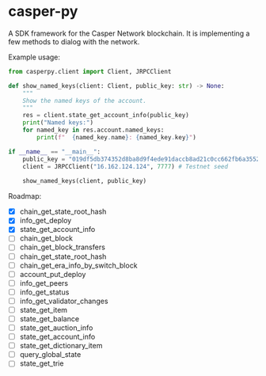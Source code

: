 # casper-py

A SDK framework for the Casper Network blockchain. It is implementing a few methods to dialog with the network.

Example usage:

```py
from casperpy.client import Client, JRPCClient

def show_named_keys(client: Client, public_key: str) -> None:
    """
    Show the named keys of the account.
    """
    res = client.state_get_account_info(public_key)
    print("Named keys:")
    for named_key in res.account.named_keys:
        print(f"  {named_key.name}: {named_key.key}")

if __name__ == "__main__":
    public_key = "019df5db374352d8ba8d9f4ede91daccb8ad21c0cc662fb6a3552e63457dddf680"
    client = JRPCClient("16.162.124.124", 7777) # Testnet seed
    
    show_named_keys(client, public_key)
```

Roadmap:

- [x] chain_get_state_root_hash
- [x] info_get_deploy
- [x] state_get_account_info
- [ ] chain_get_block
- [ ] chain_get_block_transfers
- [ ] chain_get_state_root_hash
- [ ] chain_get_era_info_by_switch_block
- [ ] account_put_deploy
- [ ] info_get_peers
- [ ] info_get_status
- [ ] info_get_validator_changes
- [ ] state_get_item
- [ ] state_get_balance
- [ ] state_get_auction_info
- [ ] state_get_account_info
- [ ] state_get_dictionary_item
- [ ] query_global_state
- [ ] state_get_trie
